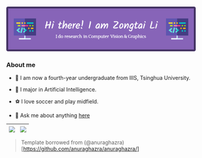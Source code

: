 ![header](./header-image.png)

### About me

- 🏫 I am now a fourth-year undergraduate from IIIS, Tsinghua University.

- 📖 I major in Artificial Intelligence.

- ⚽ I love soccer and play midfield.

- 💬 Ask me about anything [here](https://github.com/igzat1no/igzat1no/issues)

|  <a href="https://github.com/anuraghazra/github-readme-stats"><img align="center" src="https://github-readme-stats.vercel.app/api?username=igzat1no&show_icons=true&count_private=true&theme=buefy&hide_border=true"/> </a> |  <a href="https://github.com/anuraghazra/github-readme-stats"><img align="center" src="https://github-readme-stats.vercel.app/api/top-langs/?username=igzat1no&layout=compact&theme=buefy&hide_border=true" /></a> |
| -------------- | ------------- |

> Template borrowed from (@anuraghazra)[https://github.com/anuraghazra/anuraghazra/]
